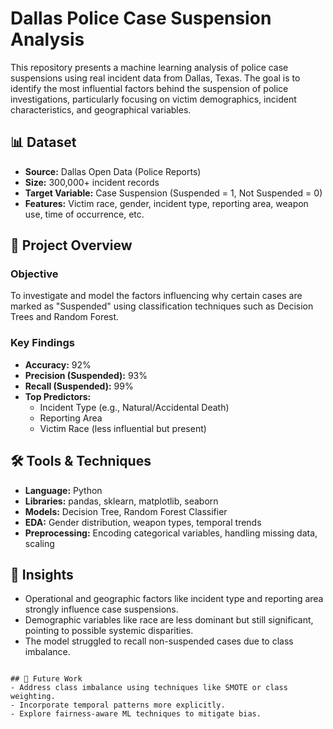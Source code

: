 # Dallas Police Case Suspension Analysis

This repository presents a machine learning analysis of police case suspensions using real incident data from Dallas, Texas. The goal is to identify the most influential factors behind the suspension of police investigations, particularly focusing on victim demographics, incident characteristics, and geographical variables.

## 📊 Dataset
- **Source:** Dallas Open Data (Police Reports)
- **Size:** 300,000+ incident records
- **Target Variable:** Case Suspension (Suspended = 1, Not Suspended = 0)
- **Features:** Victim race, gender, incident type, reporting area, weapon use, time of occurrence, etc.

## 📌 Project Overview

### Objective
To investigate and model the factors influencing why certain cases are marked as "Suspended" using classification techniques such as Decision Trees and Random Forest.

### Key Findings
- **Accuracy:** 92%
- **Precision (Suspended):** 93%
- **Recall (Suspended):** 99%
- **Top Predictors:**
  - Incident Type (e.g., Natural/Accidental Death)
  - Reporting Area
  - Victim Race (less influential but present)

## 🛠 Tools & Techniques
- **Language:** Python
- **Libraries:** pandas, sklearn, matplotlib, seaborn
- **Models:** Decision Tree, Random Forest Classifier
- **EDA:** Gender distribution, weapon types, temporal trends
- **Preprocessing:** Encoding categorical variables, handling missing data, scaling

## 🧠 Insights
- Operational and geographic factors like incident type and reporting area strongly influence case suspensions.
- Demographic variables like race are less dominant but still significant, pointing to possible systemic disparities.
- The model struggled to recall non-suspended cases due to class imbalance.
```

## 🚀 Future Work
- Address class imbalance using techniques like SMOTE or class weighting.
- Incorporate temporal patterns more explicitly.
- Explore fairness-aware ML techniques to mitigate bias.

